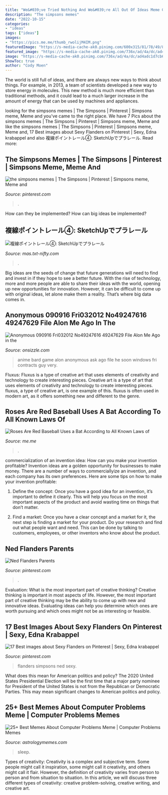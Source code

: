 ```yaml
---
title: "We&#039;ve Tried Nothing And We&#039;re All Out Of Ideas Meme Generator ~ Flanders Simpsons Ned Sexy"
description: "The simpsons memes"
date: "2022-10-15"
categories:
- "ideas"
tags: ["ideas"]
images:
- "https://pics.me.me/thumb_rwolijM4IM.png"
featuredImage: "https://s-media-cache-ak0.pinimg.com/600x315/81/78/49/817849a0f171176556a348d956fc3439.jpg"
featured_image: "https://s-media-cache-ak0.pinimg.com/736x/ad/4a/dc/ad4adc1d7cb64d67084f52f39475f617.jpg"
image: "https://s-media-cache-ak0.pinimg.com/736x/ad/4a/dc/ad4adc1d7cb64d67084f52f39475f617.jpg"
ShowToc: true
author: "Cody Moen"
---
```



The world is still full of ideas, and there are always new ways to think about things. For example, in 2013, a team of scientists developed a new way to store energy in molecules. This new method is much more efficient than traditional methods, and it could lead to a much larger increase in the amount of energy that can be used by machines and appliances.

	

		
looking for the simpsons memes | The Simpsons | Pinterest | Simpsons meme, Meme and you've came to the right place. We have 7 Pics about the simpsons memes | The Simpsons | Pinterest | Simpsons meme, Meme and like the simpsons memes | The Simpsons | Pinterest | Simpsons meme, Meme and, 17 Best images about Sexy Flanders on Pinterest | Sexy, Edna krabappel and also 複線ポイントレール④: SketchUpでプラレール. Read more:
		
    
## The Simpsons Memes | The Simpsons | Pinterest | Simpsons Meme, Meme And

<img loading=lazy src="https://s-media-cache-ak0.pinimg.com/600x315/81/78/49/817849a0f171176556a348d956fc3439.jpg" onerror="this.onerror=null;this.src='https://tse1.mm.bing.net/th?id=OIP.8RIqzBu04DzoFCZqoBMhZQEsCd&amp;pid=15.1';" alt="the simpsons memes | The Simpsons | Pinterest | Simpsons meme, Meme and">

_Source: pinterest.com_

>. 

	

How can they be implemented?
How can big ideas be implemented?

    
## 複線ポイントレール④: SketchUpでプラレール

<img loading=lazy src="http://mas.txt-nifty.com/3d/images/2009/09/13/2009091313.jpg" onerror="this.onerror=null;this.src='https://tse2.mm.bing.net/th?id=OIP.AjcUavp_JJV0iMEnPqbOAAHaEK&amp;pid=15.1';" alt="複線ポイントレール④: SketchUpでプラレール">

_Source: mas.txt-nifty.com_

>. 

	

Big ideas are the seeds of change that future generations will need to find and invest in if they hope to see a better future. With the rise of technology, more and more people are able to share their ideas with the world, opening up new opportunities for innovation. However, it can be difficult to come up with original ideas, let alone make them a reality. That’s where big data comes in.

    
## Anonymous 090916 Fri032012 No49247616 49247629 File Alon Me Ago In The

<img loading=lazy src="https://pics.me.me/anonymous-09-09-16-fri-03-20-12-no-49247616-49247629-file-alon-me-ago-in-3686175.png" onerror="this.onerror=null;this.src='https://tse4.mm.bing.net/th?id=OIP.zgE448Xm2b8jyEeTai0X3QHan6&amp;pid=15.1';" alt="Anonymous 090916 Fri032012 No49247616 49247629 File Alon Me Ago in the">

_Source: onsizzle.com_

>anime bard game alon anonymous ask ago file he soon windows fri contracts guy very. 

	

Fluxus: Fluxus is a type of creative art that uses elements of creativity and technology to create interesting pieces.
Creative art is a type of art that uses elements of creativity and technology to create interesting pieces. fluxus, a type of creative art, is one example of this. fluxus is often used in modern art, as it offers something new and different to the genre.

    
## Roses Are Red Baseball Uses A Bat According To All Known Laws Of

<img loading=lazy src="https://pics.me.me/thumb_rwolijM4IM.png" onerror="this.onerror=null;this.src='https://tse2.mm.bing.net/th?id=OIP.0sMUsLRWO8485whg9sxZwAAAAA&amp;pid=15.1';" alt="Roses Are Red Baseball Uses a Bat According to All Known Laws of">

_Source: me.me_

>. 

	

commercialization of an invention idea: How can you make your invention profitable?
Invention ideas are a golden opportunity for businesses to make money. There are a number of ways to commerciallyize an invention, and each company has its own preferences. Here are some tips on how to make your invention profitable:
1. Define the concept: Once you have a good idea for an invention, it’s important to define it clearly. This will help you focus on the most important aspects of the product and avoid wasting time on things that don’t matter.

2. Find a market: Once you have a clear concept and a market for it, the next step is finding a market for your product. Do your research and find out what people want and need. This can be done by talking to customers, employees, or other inventors who know about the product.


    
## Ned Flanders Parents

<img loading=lazy src="https://i.pinimg.com/236x/da/89/5b/da895ba8dca17e64dac1246926bebe74--clean-funnies-homer-simpson.jpg?nii=t" onerror="this.onerror=null;this.src='https://tse2.mm.bing.net/th?id=OIP.hEMly_p6UFN0d5iAhAc3iwHaHa&amp;pid=15.1';" alt="Ned Flanders Parents">

_Source: pinterest.com_

>. 

	

Evaluation: What is the most important part of creative thinking?
Creative thinking is important in most aspects of life. However, the most important part of creative thinking may be the ability to come up with new and innovative ideas. Evaluating ideas can help you determine which ones are worth pursuing and which ones might not be as interesting or feasible.

    
## 17 Best Images About Sexy Flanders On Pinterest | Sexy, Edna Krabappel

<img loading=lazy src="https://s-media-cache-ak0.pinimg.com/736x/ad/4a/dc/ad4adc1d7cb64d67084f52f39475f617.jpg" onerror="this.onerror=null;this.src='https://tse4.mm.bing.net/th?id=OIP.IV-W2ZAGc4jwz9PMrAw_2QHaJs&amp;pid=15.1';" alt="17 Best images about Sexy Flanders on Pinterest | Sexy, Edna krabappel">

_Source: pinterest.com_

>flanders simpsons ned sexy. 

	

What does this mean for American politics and policy?
The 2020 United States Presidential Election will be the first time that a major party nominee for President of the United States is not from the Republican or Democratic Parties. This may mean significant changes to American politics and policy.

    
## 25+ Best Memes About Computer Problems Meme | Computer Problems Memes

<img loading=lazy src="https://pics.astrologymemes.com/i-think-were-going-to-have-to-completely-replace-your-50666317.png" onerror="this.onerror=null;this.src='https://tse1.mm.bing.net/th?id=OIP.wabf58N7mAK_K7GUev0ThAHaMH&amp;pid=15.1';" alt="25+ Best Memes About Computer Problems Meme | Computer Problems Memes">

_Source: astrologymemes.com_

>sleep. 

	

Types of creativity:
Creativity is a complex and subjective term. Some people might call it inspiration, some might call it creativity, and others might call it flair. However, the definition of creativity varies from person to person and from situation to situation. In this article, we will discuss three different types of creativity: creative problem-solving, creative writing, and creative art.


